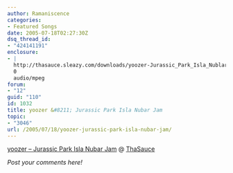 ```yaml
---
author: Ramaniscence
categories:
- Featured Songs
date: 2005-07-18T02:27:30Z
dsq_thread_id:
- "424141191"
enclosure:
- |
  http://thasauce.sleazy.com/downloads/yoozer-Jurassic_Park_Isla_Nublar_Jam.mp3
  0
  audio/mpeg
forum:
- "12"
guid: "110"
id: 1032
title: yoozer &#8211; Jurassic Park Isla Nubar Jam
topic:
- "3046"
url: /2005/07/18/yoozer-jurassic-park-isla-nubar-jam/
---
```


[yoozer &#8211; Jurassic Park Isla Nubar Jam](http://thasauce.sleazy.com/downloads/yoozer-Jurassic_Park_Isla_Nublar_Jam.mp3) @ [ThaSauce](http://www.thasauce.net/)

_Post your comments here!_